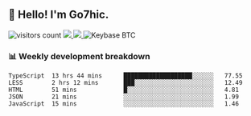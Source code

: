 ## 👋 Hello! I'm Go7hic.

 ![visitors count](https://visitors-by-url-pls-dont-use-this-in-your-repo.vercel.app/Go7hic-github-readme)
 <a href="https://twitter.com/Go7hic">
    <img src="https://img.shields.io/badge/-@Go7hic-1ca0f1?style=flat-square&labelColor=1ca0f1&logo=twitter&logoColor=white&link=https://twitter.com/Go7hic">
   <a/>
   <a href="mailto:gtfx0209@gmail.com">
    <img src="https://img.shields.io/badge/-gtfx0209@gmail.com-c14438?style=flat-square&logo=Gmail&logoColor=white&link=mailto:gtfx0209@gmail.com">
   <a/>
    ![Keybase BTC](https://img.shields.io/keybase/btc/Go7hic)
 <!--
🔭 I’m currently working
🌱 I’m currently learning
💬 Ask me about 
📫 How to reach me: 
⚡ Fun fact: 
-->
 <!--
![My Github Stats](https://github-readme-stats.vercel.app/api?username=Go7hic&show_icons=true&count_private=true)

-->

### 📊 Weekly development breakdown
<!--START_SECTION:waka-->
```text
TypeScript  13 hrs 44 mins      ███████████████████░░░░░░   77.55 
LESS        2 hrs 12 mins       ███░░░░░░░░░░░░░░░░░░░░░░   12.49 
HTML        51 mins             █░░░░░░░░░░░░░░░░░░░░░░░░   4.81 
JSON        21 mins             ░░░░░░░░░░░░░░░░░░░░░░░░░   1.99 
JavaScript  15 mins             ░░░░░░░░░░░░░░░░░░░░░░░░░   1.46
```
<!--END_SECTION:waka-->
    

